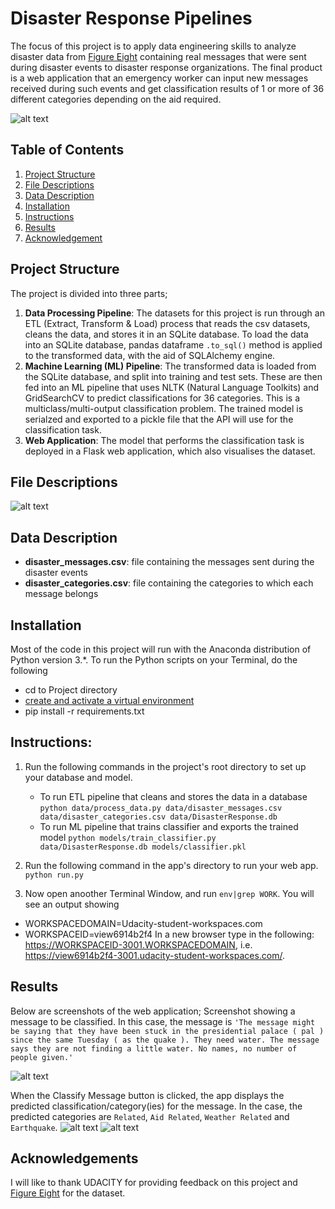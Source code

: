 # Disaster Response Pipelines
The focus of this project is to apply data engineering skills to analyze disaster data from [Figure Eight](https://appen.com/) containing real messages that were sent during disaster events to disaster response organizations. The final product is a web application that an emergency worker can input new messages received during such events and get classification results of 1 or more of 36 different categories depending on the aid required.

![alt text](https://github.com/ikennanwosu/Disaster_Response_Pipeline/blob/master/images/disaster_image.jpg)

## Table of Contents

1. [Project Structure](#project-structure)
2. [File Descriptions](#file-descriptions)
3. [Data Description](#data-description)
4. [Installation](#installation)
5. [Instructions](#instructions)
4. [Results](#results)
5. [Acknowledgement](#acknowledgement)


## Project Structure
The project is divided into three parts;
1. **Data Processing Pipeline**: The datasets for this project is run through an ETL (Extract, Transform & Load) process that reads the csv datasets, cleans the data, and stores it in an SQLite database. To load the data into an SQLite database, pandas dataframe `.to_sql()` method is applied to the transformed data, with the aid of SQLAlchemy engine.
2. **Machine Learning (ML) Pipeline**: The transformed data is loaded from the SQLite database, and split into training and test sets. These are then fed into an ML pipeline that uses NLTK (Natural Language Toolkits) and GridSearchCV to predict classifications for 36 categories. This is a multiclass/multi-output classification problem. The trained model is serialzed and exported to a pickle file that the API will use for the classification task.
3. **Web Application**: The model that performs the classification task is deployed in a Flask web application, which also visualises the dataset.


## File Descriptions
![alt text](https://github.com/ikennanwosu/Disaster_Response_Pipeline/blob/master/images/file_structure.JPG)


## Data Description
- **disaster_messages.csv**: file containing the messages sent during the disaster events
- **disaster_categories.csv**: file containing the categories to which each message belongs


## Installation
Most of the code in this project will run with the Anaconda distribution of Python version 3.*. To run the Python scripts on your Terminal, do the following
- cd to Project directory
- [create and activate a virtual environment](https://packaging.python.org/guides/installing-using-pip-and-virtual-environments/)
- pip install -r requirements.txt


## Instructions:
1. Run the following commands in the project's root directory to set up your database and model.

    - To run ETL pipeline that cleans and stores the data in a database
        `python data/process_data.py data/disaster_messages.csv data/disaster_categories.csv data/DisasterResponse.db`
    - To run ML pipeline that trains classifier and exports the trained model
        `python models/train_classifier.py data/DisasterResponse.db models/classifier.pkl`

2. Run the following command in the app's directory to run your web app.
    `python run.py`

3. Now open anoother Terminal Window, and run `env|grep WORK`. You will see an output showing 
- WORKSPACEDOMAIN=Udacity-student-workspaces.com
- WORKSPACEID=view6914b2f4
In a new browser type in the following: https://WORKSPACEID-3001.WORKSPACEDOMAIN, i.e. https://view6914b2f4-3001.udacity-student-workspaces.com/.

## Results
Below are screenshots of the web application;
Screenshot showing a message to be classified. In this case, the message is `'The message might be saying that they have been stuck in the presidential palace ( pal ) since the same Tuesday ( as the quake ). They need water. The message says they are not finding a little water. No names, no number of people given.'`

![alt text](https://github.com/ikennanwosu/Disaster_Response_Pipeline/blob/master/images/results_1.JPG)

When the Classify Message button is clicked, the app displays the predicted classification/category(ies) for the message. In the case, the predicted categories are `Related`, `Aid Related`, `Weather Related` and `Earthquake`.
![alt text](https://github.com/ikennanwosu/Disaster_Response_Pipeline/blob/master/images/results_2.JPG)
![alt text](https://github.com/ikennanwosu/Disaster_Response_Pipeline/blob/master/images/results_3.JPG)


## Acknowledgements
I will like to thank UDACITY for providing feedback on this project and [Figure Eight](https://appen.com/) for the dataset.

       
